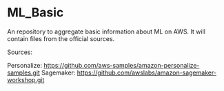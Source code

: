 # ML_Basic
An repository to aggregate basic information about ML on AWS. It will contain files from the official sources.

Sources:

Personalize: https://github.com/aws-samples/amazon-personalize-samples.git
Sagemaker: https://github.com/awslabs/amazon-sagemaker-workshop.git




